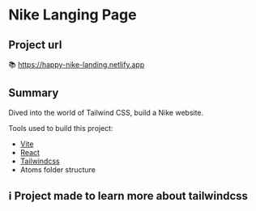 # Nike Langing Page

## Project url

📚 https://happy-nike-landing.netlify.app

## Summary

Dived into the world of Tailwind CSS, build a Nike website.

Tools used to build this project:

- [Vite](https://vitejs.dev)
- [React](https://react.dev)
- [Tailwindcss](https://tailwindcss.com)
- Atoms folder structure

## ℹ Project made to learn more about tailwindcss
